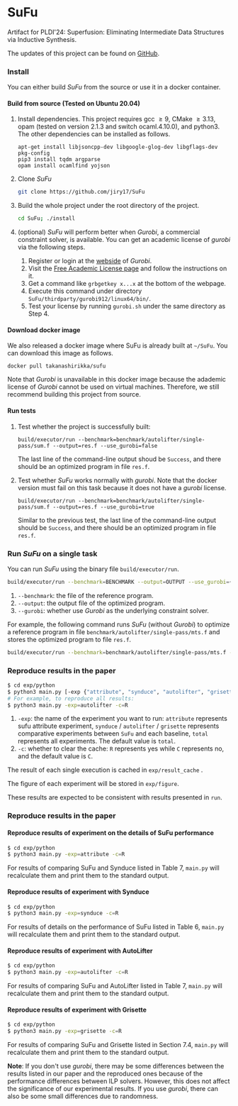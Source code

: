 # SuFu

Artifact for PLDI'24: Superfusion: Eliminating Intermediate Data Structures via Inductive Synthesis.

The updates of this project can be found on [GitHub](https://github.com/jiry17/SuFu).

### Install 

You can either build *SuFu* from the source or use it in a docker container.

#### Build from source (Tested on Ubuntu 20.04) 

1. Install dependencies. This project requires gcc $\geq 9$, CMake $\geq 3.13$, opam (tested on version 2.1.3 and switch ocaml.4.10.0), and python3. The other dependencies can be installed as follows.

   ```
   apt-get install libjsoncpp-dev libgoogle-glog-dev libgflags-dev pkg-config
   pip3 install tqdm argparse
   opam install ocamlfind yojson
   ```


2. Clone *SuFu* 

   ```bash
   git clone https://github.com/jiry17/SuFu
   ```


3. Build the whole project under the root directory of the project.

   ```bash
   cd SuFu; ./install
   ```

4. (optional) *SuFu* will perform better when *Gurobi*, a commercial constraint solver, is available. You can get an academic license of *gurobi* via the following steps. 

   1. Register or login at the [webside](https://www.gurobi.com/) of *Gurobi*.
   2. Visit the [Free Academic License page](https://www.gurobi.com/downloads/end-user-license-agreement-academic/) and follow the instructions on it.
   3. Get a command like  `grbgetkey x...x` at the bottom of the webpage.
   4. Execute this command under directory `SuFu/thirdparty/gurobi912/linux64/bin/`.
   5. Test your license by running `gurobi.sh` under the same directory as Step 4.

#### Download docker image

We also released a docker image where SuFu is already built at `~/SuFu`. You can download this image as follows.

```
docker pull takanashirikka/sufu
```

Note that *Gurobi* is unavailable in this docker image because the adademic license of *Gurobi* cannot be used on virtual machines. Therefore, we still recommend building this project from source.

#### Run tests

1. Test whether the project is successfully built:

   ```
   build/executor/run --benchmark=benchmark/autolifter/single-pass/sum.f --output=res.f --use_gurobi=false
   ```

   The last line of the command-line output shoud be `Success`, and there should be an optimized program in file `res.f`.

2. Test whether *SuFu* works normally with *gurobi*. Note that the docker version must fail on this task because it does not have a *gurobi* license.

   ```
   build/executor/run --benchmark=benchmark/autolifter/single-pass/sum.f --output=res.f --use_gurobi=true
   ```

   Similar to the previous test, the last line of the command-line output should be `Success`, and there should be an optimized program in file `res.f`.

### Run *SuFu* on a single task

You can run *SuFu* using the binary file `build/executor/run`.

```bash
build/executor/run --benchmark=BENCHMARK --output=OUTPUT --use_gurobi={true, false}
```

1. `--benchmark`: the file of the reference program.
2. `--output`: the output file of the optimized program.
3. `--gurobi`: whether use *Gurobi* as the underlying constraint solver.

For example, the following command runs *SuFu* (without *Gurobi*) to optimize a reference program in file `benchmark/autolifter/single-pass/mts.f` and stores the optimized program to file `res.f`.

```bash
build/executor/run --benchmark=benchmark/autolifter/single-pass/mts.f -output=res.f -use_gurobi=false
```

### Reproduce results in the paper



```bash
$ cd exp/python
$ python3 main.py [-exp {"attribute", "synduce", "autolifter", "grisette", "total"}]  [-c {R <Restart>,C <Continue>}]
# For example, to reproduce all results:
$ python3 main.py -exp=autolifter -c=R
```

1. `-exp`: the name of the experiment you want to run: `attribute` represents sufu attribute experiment, `synduce` / `autolifter` / `grisette` represents comparative experiments between `SuFu` and each baseline, `total` represents all experiments. The default value is `total`.
2. `-c`: whether to clear the cache: `R` represents yes while `C` represents no, and the default value is `C`. 

The result of each single execution is cached in `exp/result_cache` . 

The figure of each experiment will be stored in `exp/figure`.

These results are expected to be consistent with results presented in `run`.

### Reproduce results in the paper 

#### Reproduce results of experiment on the details of SuFu performance

```bash
$ cd exp/python
$ python3 main.py -exp=attribute -c=R
```

For results of comparing SuFu and Synduce listed in Table 7, `main.py` will recalculate them and print them to the standard output.

#### Reproduce results of experiment with Synduce

```bash
$ cd exp/python
$ python3 main.py -exp=synduce -c=R
```

For results of details on the performance of SuFu listed in Table 6, `main.py` will recalculate them and print them to the standard output.

#### Reproduce results of experiment with AutoLifter

````bash
$ cd exp/python
$ python3 main.py -exp=autolifter -c=R
````

For results of comparing SuFu and AutoLifter listed in Table 7, `main.py` will recalculate them and print them to the standard output.

#### Reproduce results of experiment with Grisette

````bash
$ cd exp/python
$ python3 main.py -exp=grisette -c=R
````

For results of comparing SuFu and Grisette listed in Section 7.4, `main.py` will recalculate them and print them to the standard output.

**Note**: If you don't use *gurobi*, there may be some differences between the results listed in our paper and the reproduced ones because of the performance differences between ILP solvers. However, this does not affect the significance of our experimental results. If you use *gurobi*, there can also be some small differences due to randomness.
